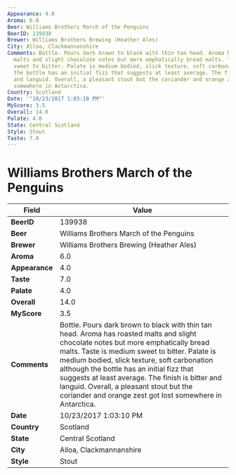 ```yaml
---
Appearance: 4.0
Aroma: 6.0
Beer: Williams Brothers March of the Penguins
BeerID: 139938
Brewer: Williams Brothers Brewing (Heather Ales)
City: Alloa, Clackmannanshire
Comments: Bottle. Pours dark brown to black with thin tan head. Aroma has roasted
  malts and slight chocolate notes but more emphatically bread malts. Taste is medium
  sweet to bitter. Palate is medium bodied, slick texture, soft carbonation although
  the bottle has an initial fizz that suggests at least average. The finish is bitter
  and languid. Overall, a pleasant stout but the coriander and orange zest got lost
  somewhere in Antarctica.
Country: Scotland
Date: '"10/23/2017 1:03:10 PM"'
MyScore: 3.5
Overall: 14.0
Palate: 4.0
State: Central Scotland
Style: Stout
Taste: 7.0
---
```


# Williams Brothers March of the Penguins

| Field         | Value |
|---------------|-------|
| **BeerID** | 139938 |
| **Beer** | Williams Brothers March of the Penguins |
| **Brewer** | Williams Brothers Brewing (Heather Ales) |
| **Aroma** | 6.0 |
| **Appearance** | 4.0 |
| **Taste** | 7.0 |
| **Palate** | 4.0 |
| **Overall** | 14.0 |
| **MyScore** | 3.5 |
| **Comments** | Bottle. Pours dark brown to black with thin tan head. Aroma has roasted malts and slight chocolate notes but more emphatically bread malts. Taste is medium sweet to bitter. Palate is medium bodied, slick texture, soft carbonation although the bottle has an initial fizz that suggests at least average. The finish is bitter and languid. Overall, a pleasant stout but the coriander and orange zest got lost somewhere in Antarctica. |
| **Date** | 10/23/2017 1:03:10 PM |
| **Country** | Scotland |
| **State** | Central Scotland |
| **City** | Alloa, Clackmannanshire |
| **Style** | Stout |
